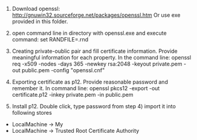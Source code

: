1) Download openssl: http://gnuwin32.sourceforge.net/packages/openssl.htm
Or use exe provided in this folder.

2) open command line in directory with openssl.exe and execute command:
set RANDFILE=.rnd

3) Creating private-oublic pair and fill certificate information. Provide meaningful information for each property. In the command line: 
openssl req -x509 -nodes -days 365 -newkey rsa:2048 -keyout private.pem -out public.pem -config "openssl.cnf"  

4) Exporting certificate as p12. Provide reasonable password and remember it. In command line:
openssl pkcs12 -export -out certificate.p12 -inkey private.pem -in public.pem

5) Install p12. Double click, type password from step 4) import it into following stores 
-   LocalMachine -> My 
-   LocalMachine -> Trusted Root Certificate Authority